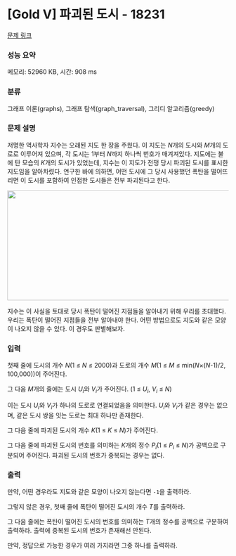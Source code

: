 # [Gold V] 파괴된 도시 - 18231 

[문제 링크](https://www.acmicpc.net/problem/18231) 

### 성능 요약

메모리: 52960 KB, 시간: 908 ms

### 분류

그래프 이론(graphs), 그래프 탐색(graph_traversal), 그리디 알고리즘(greedy)

### 문제 설명

<p>저명한 역사학자 지수는 오래된 지도 한 장을 주웠다. 이 지도는 <em>N</em>개의 도시와 <em>M</em>개의 도로로 이루어져 있으며, 각 도시는 1부터 <em>N</em>까지 하나씩 번호가 매겨져있다. 지도에는 불에 탄 모습의 <em>K</em>개의 도시가 있었는데, 지수는 이 지도가 전쟁 당시 파괴된 도시를 표시한 지도임을 알아차렸다. 연구한 바에 의하면, 어떤 도시에 그 당시 사용했던 폭탄을 떨어뜨리면 이 도시를 포함하여 인접한 도시들은 전부 파괴된다고 한다.</p>

<p style="text-align: center;"><img alt="" src="https://upload.acmicpc.net/4bb444f5-f6ac-411a-9250-19eeb6cdc42c/-/preview/" style="width: 950px; height: 250px;"></p>

<p>지수는 이 사실을 토대로 당시 폭탄이 떨어진 지점들을 알아내기 위해 우리를 초대했다. 우리는 폭탄이 떨어진 지점들을 전부 알아내야 한다. 어떤 방법으로도 지도와 같은 모양이 나오지 않을 수 있다. 이 경우도 판별해보자.</p>

### 입력 

 <p>첫째 줄에 도시의 개수 <em>N</em>(1 ≤ <em>N</em> ≤ 2000)과 도로의 개수 <em>M</em>(1 ≤ <em>M</em> ≤ min(<em>N</em>×(<em>N</em>-1)/2, 100,000))이 주어진다.</p>

<p>그 다음 <em>M</em>개의 줄에는 도시 <em>U<sub>i</sub></em>와 <em>V<sub>i</sub></em>가 주어진다. (1 ≤ <em>U<sub>i</sub></em>, <em>V<sub>i</sub></em> ≤ <em>N</em>)</p>

<p>이는 도시 <em>U<sub>i</sub></em>와 <em>V<sub>i</sub></em>가 하나의 도로로 연결되었음을 의미한다. <em>U<sub>i</sub></em>와 <em>V<sub>i</sub></em>가 같은 경우는 없으며, 같은 도시 쌍을 잇는 도로는 최대 하나만 존재한다.</p>

<p>그 다음 줄에 파괴된 도시의 개수 <em>K</em>(1 ≤ <em>K</em> ≤ <em>N</em>)가 주어진다.</p>

<p>그 다음 줄에 파괴된 도시의 번호를 의미하는 <em>K</em>개의 정수 <em>P<sub>i</sub></em>(1 ≤ <em>P<sub>i</sub></em> ≤ <em>N</em>)가 공백으로 구분되어 주어진다. 파괴된 도시의 번호가 중복되는 경우는 없다.</p>

### 출력 

 <p>만약, 어떤 경우라도 지도와 같은 모양이 나오지 않는다면 <code>-1</code>을 출력하라.</p>

<p>그렇지 않은 경우, 첫째 줄에 폭탄이 떨어진 도시의 개수 <em>T</em>를 출력하라.</p>

<p>그 다음 줄에는 폭탄이 떨어진 도시의 번호를 의미하는 <em>T</em>개의 정수를 공백으로 구분하여 출력하라. 출력에 중복된 도시의 번호가 존재해선 안된다.</p>

<p>만약, 정답으로 가능한 경우가 여러 가지라면 그중 하나를 출력하라.</p>


